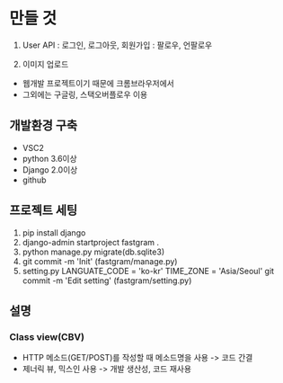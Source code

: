 # 만들 것

1. User API
: 로그인, 로그아웃, 회원가입
: 팔로우, 언팔로우

2. 이미지 업로드
 - 웹개발 프로젝트이기 때문에 크롬브라우저에서
 - 그외에는 구글링, 스택오버플로우 이용

 ## 개발환경 구축
 - VSC2
 - python 3.6이상
 - Django 2.0이상
 - github

 ## 프로젝트 세팅

 1) pip install django
 2) django-admin startproject fastgram .
 3) python manage.py migrate(db.sqlite3)
 4) git commit -m 'Init' (fastgram/manage.py)
 5) setting.py 
        LANGUATE_CODE = 'ko-kr'
        TIME_ZONE = 'Asia/Seoul'
    git commit -m 'Edit setting' (fastgram/setting.py)

## 설명
### Class view(CBV)
- HTTP 메소드(GET/POST)를 작성할 때 메소드명을 사용 -> 코드 간결
- 제너릭 뷰, 믹스인 사용 -> 개발 생산성, 코드 재사용 
